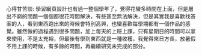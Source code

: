 心得甘苦談:
  學習網頁設計也有過一整個學年了，覺得花蠻多時間在上面，但是層出不窮的問題一個個都很花時間解決，有些甚至無法解決，但是其實我是喜歡找答案的人，看到東西跑出來的時候會特別高興，也蠻喜歡每學期都有一個作品的感覺。雖然做的過程遇到很多問題，加上每天的上班上課，只有星期日的時間可以拿來使用，不是太充裕，但最後有學到東西就是一種收穫，我覺得來日方長，放暑假不用上課的時候，有多餘的時間，再繼續研究未完成的部分。


